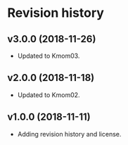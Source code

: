 Revision history
================

v3.0.0 (2018-11-26)
-------------------

* Updated to Kmom03.


v2.0.0 (2018-11-18)
-------------------

* Updated to Kmom02.


v1.0.0 (2018-11-11)
-------------------

* Adding revision history and license.
